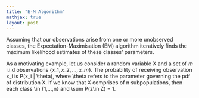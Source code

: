 ```yaml
---
title: "E-M Algorithm"
mathjax: true
layout: post
---
```

Assuming that our observations arise from one or more unobserved classes, the Expectation-Maximisation (EM) algorithm iteratively finds the maximum likelihood estimates of these classes’ parameters.

As a motivating example, let us consider a random variable X and a set of $m$ i.i.d observations $\{x\_1, x\_2, \ldots, x\_m \}$. The probability of receiving observation x_i is P(x_i | \theta), where \theta refers to the parameter governing the pdf of distribution X. If we know that X comprises of n subpopulations, then each class \in {1,…,n} and \sum P(z\in Z) = 1. 
